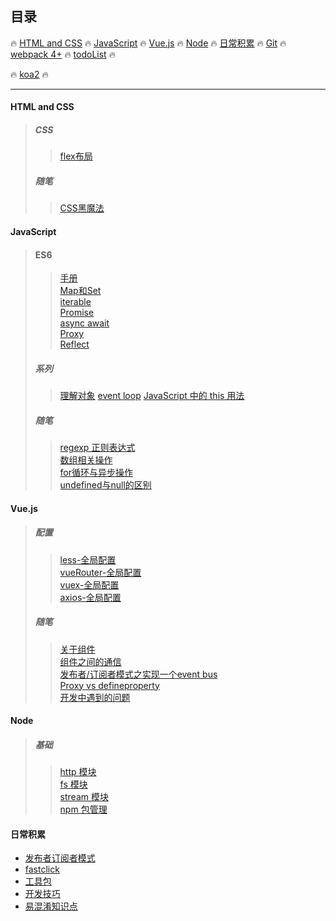 ## **目录**

:fire: [HTML and CSS](#html-and-css) :fire: [JavaScript](#javascript) :fire: [Vue.js](#vuejs) :fire:  [Node](#node)  :fire: [日常积累](#日常积累)  :fire: [Git](#git) :fire: [webpack 4+](/webpack/README.md) :fire: [todoList](随笔/todoList.md) :fire:

:fire: [koa2](/node/koa2/README.md) :fire:

---

#### HTML and CSS

> ##### CSS
>
> > [flex布局](/html&css/css/flex布局.md "flex 布局")
>
> ##### 随笔
>
> > [CSS黑魔法](/html&css/css/黑魔法.md)

#### JavaScript

> #### ES6
>
> > [手册](/JavaScript/ES6/手册.md)  
> > [Map和Set](/JavaScript/ES6/Map&Set.md)  
> > [iterable](/JavaScript/ES6/iterable.md)  
> > [Promise](/JavaScript/ES6/Promise.md)  
> > [async await](/JavaScript/ES6/async&await.md)  
> > [Proxy](/JavaScript/ES6/proxy.md)  
> > [Reflect](/JavaScript/ES6/Reflect.md)
>
> ##### 系列
>
> > [理解对象](/JavaScript/OO/理解对象.md)
> > [event loop](/JavaScript/OO/eventLoop.md)
> > [JavaScript 中的 this 用法](/JavaScript/随笔/this.md)
>
> ##### 随笔
>
> > [regexp 正则表达式](/JavaScript/随笔/regexp.md)  
> > [数组相关操作](/JavaScript/随笔/Array.md)  
> > [for循环与异步操作](/JavaScript/随笔/for循环与异步操作.md)  
> > [undefined与null的区别](/JavaScript/随笔/undefined&null.md)

#### Vue.js

> ##### 配置
>
> > [less-全局配置](Vue/配置/less-全局配置.md)  
> > [vueRouter-全局配置](/Vue/配置/vue-router全局配置.md)  
> > [vuex-全局配置](/Vue/配置/vuex-全局配置.md)  
> > [axios-全局配置](/Vue/配置/axios-全局配置.md "axios-全局配置")
>
> ##### 随笔
>
> > [关于组件](/Vue/组件.md)  
> > [组件之间的通信](/Vue/组件之间的通信.md)  
> > [发布者/订阅者模式之实现一个event bus](/Vue/实现一个event-bus.md)  
> > [Proxy vs defineproperty](Vue/Proxy-defineproperty.md)  
> > [开发中遇到的问题](/Vue/coding.md)

#### Node

> ##### 基础
>
> > [http 模块](/node/basics/http.md)  
> > [fs 模块](/node/basics/fs.md)  
> > [stream 模块](/node/basics/stream.md)  
> > [npm 包管理](/node/basics/npm.md)

#### 日常积累

* [发布者订阅者模式](/随笔/发布者订阅者模式.md)
* [fastclick](/随笔/fastclick.md)
* [工具包](/JavaScript/随笔/util.md)
* [开发技巧](/随笔/开发技巧.md)
* [易混淆知识点](/随笔/易混淆知识点.md)




